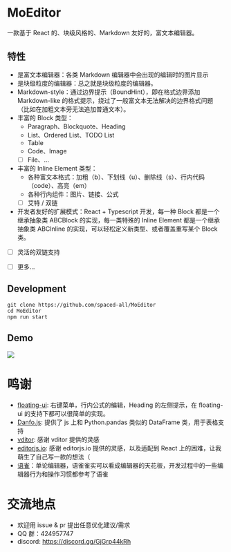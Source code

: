 # MoEditor

一款基于 React 的、块级风格的、Markdown 友好的，富文本编辑器。

## 特性

- 是富文本编辑器：各类 Markdown 编辑器中会出现的编辑时的图片显示
- 是块级粒度的编辑器：总之就是块级粒度的编辑器。
- Markdown-style：通过边界提示（BoundHint），即在格式边界添加 Markdown-like 的格式提示，绕过了一般富文本无法解决的边界格式问题（比如在加粗文本旁无法追加普通文本）。
- 丰富的 Block 类型：
  - Paragraph、Blockquote、Heading
  - List、Ordered List、TODO List
  - Table
  - Code、Image
  - [ ] File、...
- 丰富的 Inline Element 类型：
  - 各种富文本格式：加粗（b）、下划线（u）、删除线（s）、行内代码（code）、高亮（em）
  - 各种行内组件：图片、链接、公式
  - [ ] 艾特 / 双链
- 开发者友好的扩展模式：React + Typescript 开发，每一种 Block 都是一个继承抽象类 ABCBlock 的实现，每一类特殊的 Inline Element 都是一个继承抽象类 ABCInline 的实现，可以轻松定义新类型、或者覆盖重写某个 Block 类。
- [ ] 灵活的双链支持
- [ ] 更多...



## Development

```shell
git clone https://github.com/spaced-all/MoEditor
cd MoEditor
npm run start
```

## Demo

![](latest.png)

# 鸣谢

- [floating-ui](https://github.com/floating-ui/floating-ui/): 右键菜单，行内公式的编辑，Heading 的左侧提示，在 floating-ui 的支持下都可以很简单的实现。
- [Danfo.js](https://github.com/javascriptdata/danfojs): 提供了 js 上和 Python.pandas 类似的 DataFrame 类，用于表格支持
- [vditor](https://github.com/Vanessa219/vditor): 感谢 vditor 提供的灵感
- [editorjs.io](https://github.com/codex-team/editor.js): 感谢 editorjs.io 提供的灵感，以及适配到 React 上的困难，让我萌生了自己写一款的想法（
- [语雀](https://www.yuque.com/)：单论编辑器，语雀雀实可以看成编辑器的天花板，开发过程中的一些编辑器行为和操作习惯都参考了语雀

# 交流地点

- 欢迎用 issue & pr 提出任意优化建议/需求
- QQ 群：424957747
- discord: https://discord.gg/GjGrp44kRh
